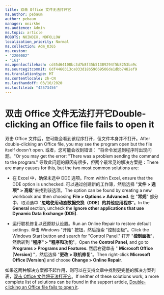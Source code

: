 ```yaml
---
title: 双击 Office 文件无法打开它
ms.author: pebaum
author: pebaum
manager: mnirkhe
ms.audience: Admin
ms.topic: article
ROBOTS: NOINDEX, NOFOLLOW
localization_priority: Normal
ms.collection: Adm_O365
ms.custom:
- "2200002"
- "161"
ms.openlocfilehash: cd45d64108bc3d7b8f35b51389294f5b8253ba9c
ms.sourcegitcommit: 6df4460313ca033d18b59669506de1dbb7482ef9
ms.translationtype: MT
ms.contentlocale: zh-CN
ms.lasthandoff: 03/10/2020
ms.locfileid: "42573456"
---
```

# <a name="double-clicking-an-office-file-fails-to-open-it"></a><span data-ttu-id="11a97-102">双击 Office 文件无法打开它</span><span class="sxs-lookup"><span data-stu-id="11a97-102">Double-clicking an Office file fails to open it</span></span>

<span data-ttu-id="11a97-103">双击 Office 文件后，您可能会看到该程序打开，但文件本身并不打开。</span><span class="sxs-lookup"><span data-stu-id="11a97-103">After double-clicking an Office file, you may see the program open but the file itself doesn't open.</span></span> <span data-ttu-id="11a97-104">或者，您可能会收到错误： "将命令发送到程序时出现问题。"</span><span class="sxs-lookup"><span data-stu-id="11a97-104">Or you may get the error: "There was a problem sending the command to the program."</span></span> <span data-ttu-id="11a97-105">导致此问题的原因有很多，但两个最常见的解决方案是：</span><span class="sxs-lookup"><span data-stu-id="11a97-105">There are many causes for this, but the two most common solutions are:</span></span>

- <span data-ttu-id="11a97-106">在 Excel 中，确保未选中 DDE 选项。</span><span class="sxs-lookup"><span data-stu-id="11a97-106">From within Excel, ensure that the DDE option is unchecked.</span></span> <span data-ttu-id="11a97-107">可以通过创建新的工作簿，然后选择 "**文件 > 选项" > 高级**"来找到该选项。</span><span class="sxs-lookup"><span data-stu-id="11a97-107">The option can be found by creating a new workbook and then choosing **File > Options > Advanced**.</span></span> <span data-ttu-id="11a97-108">在 "**常规**" 部分中，取消选中 "**忽略使用动态数据交换（DDE）的其他应用程序**"。</span><span class="sxs-lookup"><span data-stu-id="11a97-108">In the **General** section, uncheck the **Ignore other applications that use Dynamic Data Exchange (DDE)**.</span></span>

- <span data-ttu-id="11a97-109">运行联机修复以还原默认设置。</span><span class="sxs-lookup"><span data-stu-id="11a97-109">Run an Online Repair to restore default settings.</span></span> <span data-ttu-id="11a97-110">单击 Windows "开始" 按钮，然后搜索 "控制面板"。</span><span class="sxs-lookup"><span data-stu-id="11a97-110">Click the Windows Start button and search for "Control Panel."</span></span> <span data-ttu-id="11a97-111">打开 "**控制面板**"，然后转到 "**程序" > "程序和功能**"。</span><span class="sxs-lookup"><span data-stu-id="11a97-111">Open the **Control Panel**, and go to **Programs > Programs and Features**.</span></span> <span data-ttu-id="11a97-112">然后右键单击 " **Microsoft Office [Version]** "，然后选择 "**更改 > 联机修复**"。</span><span class="sxs-lookup"><span data-stu-id="11a97-112">Then right-click **Microsoft Office [Version]** and choose **Change > Online Repair**.</span></span>

<span data-ttu-id="11a97-113">如果这两种解决方案都不起作用，则可以在支持文章中找到更完整的解决方案列表，[双击 Office 文件将无法打开它](https://support.office.com/article/Double-clicking-an-Office-file-fails-to-open-it-1e9c0ad9-34c8-4440-a42e-d30186b29ed6)。</span><span class="sxs-lookup"><span data-stu-id="11a97-113">If neither of these solutions work, a more complete list of solutions can be found in the support article, [Double-clicking an Office file fails to open it](https://support.office.com/article/Double-clicking-an-Office-file-fails-to-open-it-1e9c0ad9-34c8-4440-a42e-d30186b29ed6).</span></span>
